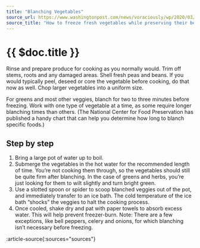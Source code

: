 ```yaml
---
title: "Blanching Vegetables"
source_url: https://www.washingtonpost.com/news/voraciously/wp/2020/03/22/how-to-freeze-fresh-vegetables-while-preserving-their-best-qualities/
source_title: "How to freeze fresh vegetables while preserving their best qualities"
---
```


# {{ $doc.title }}

Rinse and prepare produce for cooking as you normally would. Trim off stems, roots and any damaged areas. Shell fresh peas and beans. If you would typically peel, deseed or core the vegetable before cooking, do that now as well. Chop larger vegetables into a uniform size.

For greens and most other veggies, blanch for two to three minutes before freezing. Work with one type of vegetable at a time, as some require longer blanching times than others. (The National Center for Food Preservation has published a handy chart that can help you determine how long to blanch specific foods.)

## Step by step
1. Bring a large pot of water up to boil.
2. Submerge the vegetables in the hot water for the recommended length of time. You’re not cooking them through, so the vegetables should still be quite firm after blanching. In the case of greens and herbs, you’re just looking for them to wilt slightly and turn bright green.
3. Use a slotted spoon or spider to scoop blanched veggies out of the pot, and immediately transfer to an ice bath. The cold temperature of the ice bath “shocks” the veggies to halt the cooking process.
4. Once cooled, shake dry and pat with paper towels to absorb excess water. This will help prevent freezer-burn.
Note: There are a few exceptions, like bell peppers, celery and onions, for which blanching isn’t necessary before freezing.

:article-source{:sources="sources"}
